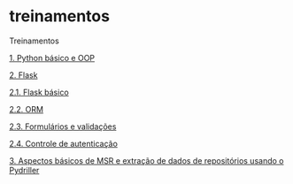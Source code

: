 
# treinamentos

Treinamentos

[1. Python básico e OOP](https://github.com/armandossrecife/treinamentos/blob/main/Review_Python_Basic_Tutorial.ipynb)

[2. Flask](https://flask.palletsprojects.com/en/2.1.x/)

[2.1. Flask básico](https://github.com/myplayareas/myappflask/wiki)

[2.2. ORM](https://github.com/myplayareas/myappflask/wiki/Ajustando-a-aplica%C3%A7%C3%A3o-para-usar-ORM-(Object%E2%80%93relational-mapping)-usando-o-SQLite)

[2.3. Formulários e validações](https://github.com/myplayareas/myappflask/wiki/Trabalhando-com-formul%C3%A1rios-e-valida%C3%A7%C3%B5es)

[2.4. Controle de autenticação](https://github.com/myplayareas/myappflask/wiki/Melhorando-o-controle-de-autentica%C3%A7%C3%A3o-de-usu%C3%A1rio)

[3. Aspectos básicos de MSR e extração de dados de repositórios usando o Pydriller](https://github.com/mining-software-repositories/treinamento)

